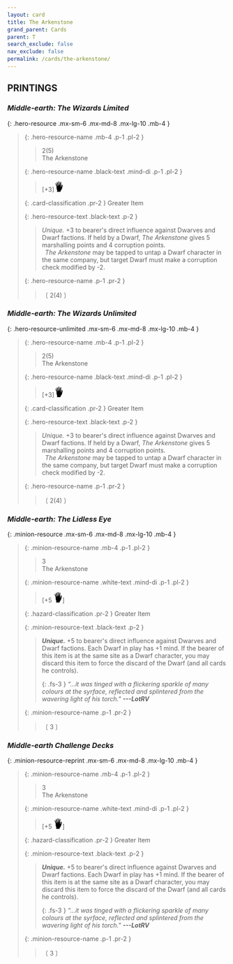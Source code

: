 ```yaml
---
layout: card
title: The Arkenstone
grand_parent: Cards
parent: T
search_exclude: false
nav_exclude: false
permalink: /cards/the-arkenstone/
---
```


## PRINTINGS


### _Middle-earth: The Wizards Limited_

{: .hero-resource .mx-sm-6 .mx-md-8 .mx-lg-10 .mb-4 }
> {: .hero-resource-name .mb-4 .p-1 .pl-2 }
> > <div class="card-mp">2(5)</div>
> > <div class="card-name">The Arkenstone</div>
>
> {: .hero-resource-name .black-text .mind-di .p-1 .pl-2 }
> > [+3]![](/assets/images/di.svg)
>
> {: .card-classification .pr-2 }
> Greater Item
>
> {: .hero-resource-text .black-text .p-2 }
> > _Unique._ +3 to bearer's direct influence against Dwarves and Dwarf factions. If held by a Dwarf, _The Arkenstone_ gives 5 marshalling points and 4 corruption points. <br>&ensp;_The Arkenstone_ may be tapped to untap a Dwarf character in the same company, but target Dwarf must make a corruption check modified by -2. 
> 
> {: .hero-resource-name .p-1 .pr-2 }
> > <div class="card-shield"></div>
> > <div class="card-corruption">〔 2(4) 〕</div>

### _Middle-earth: The Wizards Unlimited_

{: .hero-resource-unlimited .mx-sm-6 .mx-md-8 .mx-lg-10 .mb-4 }
> {: .hero-resource-name .mb-4 .p-1 .pl-2 }
> > <div class="card-mp">2(5)</div>
> > <div class="card-name">The Arkenstone</div>
>
> {: .hero-resource-name .black-text .mind-di .p-1 .pl-2 }
> > [+3]![](/assets/images/di.svg)
>
> {: .card-classification .pr-2 }
> Greater Item
>
> {: .hero-resource-text .black-text .p-2 }
> > _Unique._ +3 to bearer's direct influence against Dwarves and Dwarf factions. If held by a Dwarf, _The Arkenstone_ gives 5 marshalling points and 4 corruption points. <br>&ensp;_The Arkenstone_ may be tapped to untap a Dwarf character in the same company, but target Dwarf must make a corruption check modified by -2. 
> 
> {: .hero-resource-name .p-1 .pr-2 }
> > <div class="card-shield"></div>
> > <div class="card-corruption">〔 2(4) 〕</div>

### _Middle-earth: The Lidless Eye_

{: .minion-resource .mx-sm-6 .mx-md-8 .mx-lg-10 .mb-4 }
> {: .minion-resource-name .mb-4 .p-1 .pl-2 }
> > <div class="hazard-mp">3</div>
> > <div class="card-name">The Arkenstone</div>
>
> {: .minion-resource-name .white-text .mind-di .p-1 .pl-2 }
> > [+5 ![](/assets/images/di.svg)]
>
> {: .hazard-classification .pr-2 }
> Greater Item
>
> {: .minion-resource-text .black-text .p-2 }
> > _**Unique.**_ +5 to bearer's direct influence against Dwarves and Dwarf factions. Each Dwarf in play has +1 mind. If the bearer of this item is at the same site as a Dwarf character, you may discard this item to force the discard of the Dwarf (and all cards he controls).   
> > 
> > {: .fs-3 } 
> > _“...it was tinged with a flickering sparkle of many colours at the syrface, reflected and splintered from the wavering light of his torch."_ ***---&#65279;LotRV*** 
> 
> {: .minion-resource-name .p-1 .pr-2 }
> > <div class="card-shield"></div>
> > <div class="card-corruption-white">〔 3 〕</div>

### _Middle-earth Challenge Decks_

{: .minion-resource-reprint .mx-sm-6 .mx-md-8 .mx-lg-10 .mb-4 }
> {: .minion-resource-name .mb-4 .p-1 .pl-2 }
> > <div class="hazard-mp">3</div>
> > <div class="card-name">The Arkenstone</div>
>
> {: .minion-resource-name .white-text .mind-di .p-1 .pl-2 }
> > [+5 ![](/assets/images/di.svg)]
>
> {: .hazard-classification .pr-2 }
> Greater Item
>
> {: .minion-resource-text .black-text .p-2 }
> > _**Unique.**_ +5 to bearer's direct influence against Dwarves and Dwarf factions. Each Dwarf in play has +1 mind. If the bearer of this item is at the same site as a Dwarf character, you may discard this item to force the discard of the Dwarf (and all cards he controls).   
> > 
> > {: .fs-3 } 
> > _“...it was tinged with a flickering sparkle of many colours at the syrface, reflected and splintered from the wavering light of his torch."_ ***---&#65279;LotRV*** 
> 
> {: .minion-resource-name .p-1 .pr-2 }
> > <div class="card-shield"></div>
> > <div class="card-corruption-white">〔 3 〕</div>
